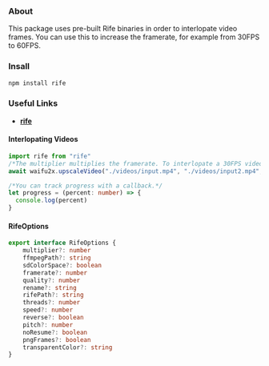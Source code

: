 ### About
This package uses pre-built Rife binaries in order to interlopate video frames. You can use this to increase the framerate, 
for example from 30FPS to 60FPS.

### Insall
```ts
npm install rife
```

### Useful Links
- [**rife**](https://github.com/megvii-research/ECCV2022-RIFE)

#### Interlopating Videos
```ts
import rife from "rife"
/*The multiplier multiplies the framerate. To interlopate a 30FPS video into 60FPS set it to 2.*/
await waifu2x.upscaleVideo("./videos/input.mp4", "./videos/input2.mp4", {multiplier: 2}, progress)

/*You can track progress with a callback.*/
let progress = (percent: number) => {
  console.log(percent)
}
```

#### RifeOptions
```ts
export interface RifeOptions {
    multiplier?: number
    ffmpegPath?: string
    sdColorSpace?: boolean
    framerate?: number
    quality?: number
    rename?: string
    rifePath?: string
    threads?: number
    speed?: number
    reverse?: boolean
    pitch?: number
    noResume?: boolean
    pngFrames?: boolean
    transparentColor?: string
}
```
